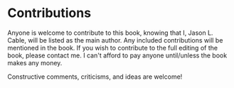 # Contributions

Anyone is welcome to contribute to this book, knowing that I, Jason L. Cable, will be listed as the main author.  Any included contributions will be mentioned in the book.  If you wish to contribute to the full editing of the book, please contact me.  I can't afford to pay anyone until/unless the book makes any money.

Constructive comments, criticisms, and ideas are welcome!
